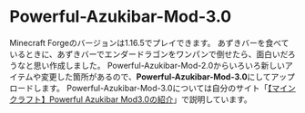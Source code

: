 # Powerful-Azukibar-Mod-3.0

Minecraft Forgeのバージョンは1.16.5でプレイできます。
あずきバーを食べているときに、あずきバーでエンダードラゴンをワンパンで倒せたら、面白いだろうなと思い作成しました。
Powerful-Azukibar-Mod-2.0からいろいろ新しいアイテムや変更した箇所があるので、**Powerful-Azukibar-Mod-3.0**にしてアップロードします。
Powerful-Azukibar-Mod-3.0については自分のサイト「[【マインクラフト】Powerful Azukibar Mod3.0の紹介](https://mayumega.site/micramod/powerful_azukibar_4/)」で説明しています。
